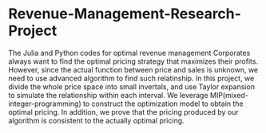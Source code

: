 # Revenue-Management-Research-Project
The Julia and Python codes for optimal revenue management
Corporates always want to find the optimal pricing strategy that maximizes their profits. However, since the actual function between price and sales is unknown,
we need to use advanced algorithm to find such relatinship. In this project, we divide the whole price space into small invertals, and use Taylor expansion to simulate the relationship within each interval.
We leverage MIP(mixed-integer-programming) to construct the optimization model to obtain the optimal pricing. In addition, we prove that the pricing produced by our algorithm is consistent to the actually optimal pricing. 
